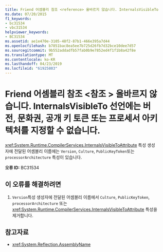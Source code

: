 ```yaml
---
title: Friend 어셈블리 참조 <reference> 올바르지 않습니다. InternalsVisibleTo 선언에는 버전, 문화권, 공개 키 토큰 또는 프로세서 아키텍처를 지정할 수 없습니다.
ms.date: 07/20/2015
f1_keywords:
- bc31534
- vbc31534
helpviewer_keywords:
- BC31534
ms.assetid: ae1e470e-3105-48f2-87b1-466e395a7d44
ms.openlocfilehash: b7851bac8ea5ee7b725d26fb7d32bce10dee7d57
ms.sourcegitcommit: 9b552addadfb57fab0b9e7852ed4f1f1b8a42f8e
ms.translationtype: MT
ms.contentlocale: ko-KR
ms.lasthandoff: 04/23/2019
ms.locfileid: "61925803"
---
```

# <a name="friend-assembly-reference-reference-is-invalid-internalsvisibleto-declarations-cannot-have-a-version-culture-public-key-token-or-processor-architecture-specified"></a>Friend 어셈블리 참조 \<참조 > 올바르지 않습니다. InternalsVisibleTo 선언에는 버전, 문화권, 공개 키 토큰 또는 프로세서 아키텍처를 지정할 수 없습니다.
<xref:System.Runtime.CompilerServices.InternalsVisibleToAttribute> 특성 생성자에 전달된 어셈블리 이름에는 `Version`, `Culture`, `PublicKeyToken`또는 `processorArchitecture` 특성이 있습니다.  
  
 **오류 ID:** BC31534  
  
## <a name="to-correct-this-error"></a>이 오류를 해결하려면  
  
1. `Version`특성 생성자에 전달된 어셈블리 이름에서 `Culture`, `PublicKeyToken`, `processorArchitecture` 또는 <xref:System.Runtime.CompilerServices.InternalsVisibleToAttribute> 특성을 제거합니다.  
  
## <a name="see-also"></a>참고자료

- <xref:System.Reflection.AssemblyName>
